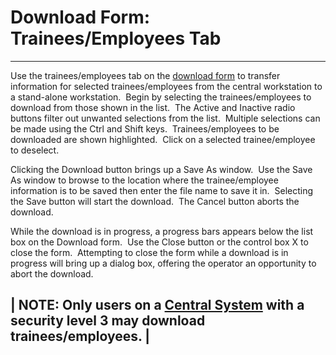 # Download Form: Trainees/Employees Tab 
-----

Use the  trainees/employees tab on the [download form](<7mr4.md>) to transfer information for 
selected trainees/employees from the central workstation to a stand-alone workstation.&nbsp; Begin by selecting the 
trainees/employees to download from those shown in the list.&nbsp; The Active 
and Inactive radio buttons filter out unwanted selections from the list.&nbsp; Multiple selections can be made 
using the Ctrl and Shift keys.&nbsp; 
Trainees/employees to be downloaded are shown highlighted.&nbsp; Click on a selected 
trainee/employee 
to deselect.

Clicking the Download button brings up a Save As window.&nbsp; Use the Save 
As window to browse to the location where the trainee/employee information is 
to be saved then enter the file name to save it in.&nbsp; Selecting the Save 
button will start the download.&nbsp; The Cancel button aborts the download.

While the download is in progress, a progress bars appears below the list box 
on the Download form.&nbsp; Use the Close button or the control box X to close 
the form.&nbsp; Attempting to close the form while a download is in progress 
will bring up a dialog box, offering the operator an opportunity to abort the 
download.

| **NOTE:** Only users on a [Central System](<7mls.md>) with a <br>security level 3 may download trainees/employees. |
-----